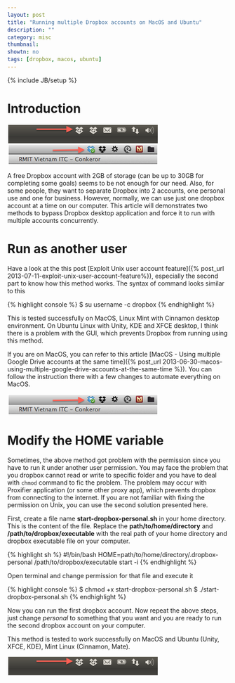 ```yaml
---
layout: post
title: "Running multiple Dropbox accounts on MacOS and Ubuntu"
description: ""
category: misc
thumbnail: 
showtn: no
tags: [dropbox, macos, ubuntu]
---
```

{% include JB/setup %}

# Introduction

![cover](/files/2013-07-12-running-multiple-dropbox-accounts-on-macos-and-ubuntu/cover.png)

A free Dropbox account with 2GB of storage (can be up to 30GB for completing
some goals) seems to be not enough for our need. Also, for some people, they
want to separate Dropbox into 2 accounts, one personal use and one for business.
However, normally, we can use just one dropbox account at a time on our
computer. This article will demonstrates two methods to bypass Dropbox desktop
application and force it to run with multiple accounts concurrently.

# Run as another user

Have a look at the this post [Exploit Unix user account feature]({% post_url 2013-07-11-exploit-unix-user-account-feature%}),
especially the second part to know how this method works. The syntax of command
looks similar to this

{% highlight console %}
$ su username -c dropbox
{% endhighlight %}

This is tested successfully on MacOS, Linux Mint with Cinnamon desktop
environment. On Ubuntu Linux with Unity, KDE and XFCE desktop, I think there is
a problem with the
GUI, which prevents Dropbox from running using this method.

If you are on MacOS, you can refer to this article
[MacOS - Using multiple Google Drive accounts at the same time]({% post_url 2013-06-30-macos-using-multiple-google-drive-accounts-at-the-same-time %}).
You can follow the instruction there with a few changes to automate everything
on MacOS.

<!-- more -->

![MacOS](/files/2013-07-12-running-multiple-dropbox-accounts-on-macos-and-ubuntu/macos.png)

# Modify the HOME variable

Sometimes, the above method got problem with the permission since you have
to run it under another user permission. You may face the problem that you
dropbox cannot read or write to specific folder and you have to deal with
`chmod` command to fic the problem. The problem may occur with Proxifier
application (or some other proxy app), which prevents dropbox from connecting to
the internet. If you are not familiar with fixing the permission on Unix, you
can use the second solution presented here.

First, create a file name **start-dropbox-personal.sh** in your home directory.
This is the content of the file. Replace the **path/to/home/directory** and
**/path/to/dropbox/executable** with the real path of your home directory and
dropbox executable file on your computer.

{% highlight sh %}
#!/bin/bash
HOME=path/to/home/directory/.dropbox-personal /path/to/dropbox/executable start -i
{% endhighlight %}

Open terminal and change permission for that file and execute it

{% highlight console %}
$ chmod +x start-dropbox-personal.sh
$ ./start-dropbox-personal.sh
{% endhighlight %}

Now you can run the first dropbox account. Now repeat the above steps, just
change *personal* to something that you want and you are ready to run the second
dropbox account on your computer.

This method is tested to work successfully on MacOS and Ubuntu (Unity, XFCE,
KDE), Mint Linux (Cinnamon, Mate).

![Ubuntu](/files/2013-07-12-running-multiple-dropbox-accounts-on-macos-and-ubuntu/ubuntu.png)

